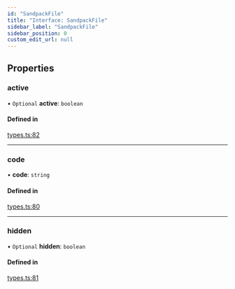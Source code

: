 ```yaml
---
id: "SandpackFile"
title: "Interface: SandpackFile"
sidebar_label: "SandpackFile"
sidebar_position: 0
custom_edit_url: null
---
```


## Properties

### active

• `Optional` **active**: `boolean`

#### Defined in

[types.ts:82](https://github.com/codesandbox/sandpack/blob/eca3fa8/sandpack-react/src/types.ts#L82)

___

### code

• **code**: `string`

#### Defined in

[types.ts:80](https://github.com/codesandbox/sandpack/blob/eca3fa8/sandpack-react/src/types.ts#L80)

___

### hidden

• `Optional` **hidden**: `boolean`

#### Defined in

[types.ts:81](https://github.com/codesandbox/sandpack/blob/eca3fa8/sandpack-react/src/types.ts#L81)
